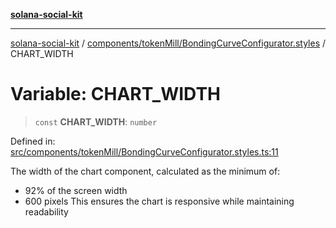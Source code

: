 [**solana-social-kit**](../../../../README.md)

***

[solana-social-kit](../../../../README.md) / [components/tokenMill/BondingCurveConfigurator.styles](../README.md) / CHART\_WIDTH

# Variable: CHART\_WIDTH

> `const` **CHART\_WIDTH**: `number`

Defined in: [src/components/tokenMill/BondingCurveConfigurator.styles.ts:11](https://github.com/SendArcade/solana-social-starter/blob/98f94bb63d3814df24512365f6ae706d273e698f/src/components/tokenMill/BondingCurveConfigurator.styles.ts#L11)

The width of the chart component, calculated as the minimum of:
- 92% of the screen width
- 600 pixels
This ensures the chart is responsive while maintaining readability
